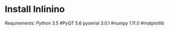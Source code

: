 Install Inlinino
================

Requirements:
Python   3.5
#PyQT     5.6
pyserial 3.0.1
#numpy    1.11.0
#matplotlib
